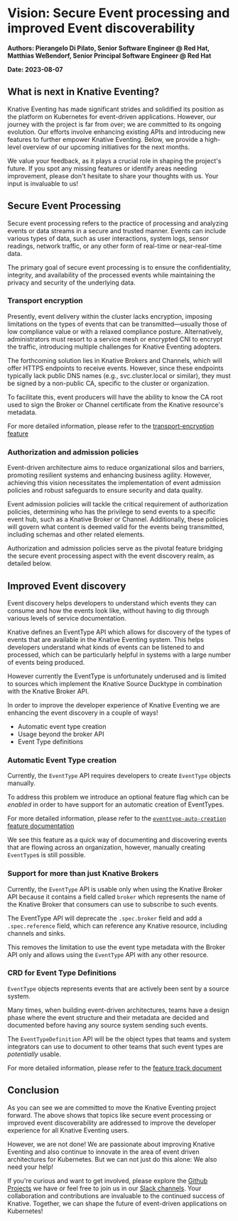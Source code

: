 # Vision: Secure Event processing and improved Event discoverability

**Authors: Pierangelo Di Pilato, Senior Software Engineer @ Red Hat, Matthias Weßendorf, Senior
Principal Software Engineer @ Red Hat**

**Date: 2023-08-07**

## What is next in Knative Eventing?

Knative Eventing has made significant strides and solidified its position as the platform on
Kubernetes for event-driven applications. However, our journey with the project is far from over; we
are committed to its ongoing evolution. Our efforts involve enhancing existing APIs and introducing
new features to further empower Knative Eventing. Below, we provide a high-level overview of our
upcoming initiatives for the next months.

We value your feedback, as it plays a crucial role in shaping the project's future. If you spot any
missing features or identify areas needing improvement, please don't hesitate to share your thoughts
with us. Your input is invaluable to us!

## Secure Event Processing

Secure event processing refers to the practice of processing and analyzing events or data streams in
a secure and trusted manner. Events can include various types of data, such as user interactions,
system logs, sensor readings, network traffic, or any other form of real-time or near-real-time
data.

The primary goal of secure event processing is to ensure the confidentiality, integrity, and
availability of the processed events while maintaining the privacy and security of the underlying
data.

### Transport encryption

Presently, event delivery within the cluster lacks encryption, imposing limitations on the types of
events that can be transmitted—usually those of low compliance value or with a relaxed compliance
posture. Alternatively, administrators must resort to a service mesh or encrypted CNI to encrypt the
traffic, introducing multiple challenges for Knative Eventing adopters.

The forthcoming solution lies in Knative Brokers and Channels, which will offer HTTPS endpoints to
receive events. However, since these endpoints typically lack public DNS names (e.g.,
svc.cluster.local or similar), they must be signed by a non-public CA, specific to the cluster or
organization.

To facilitate this, event producers will have the ability to know the CA root used to sign the
Broker or Channel certificate from the Knative resource's metadata.

For more detailed information, please refer to
the [transport-encryption feature](/docs/eventing/experimental-features/transport-encryption/)

### Authorization and admission policies

Event-driven architecture aims to reduce organizational silos and barriers, promoting resilient
systems and enhancing business agility. However, achieving this vision necessitates the
implementation of event admission policies and robust safeguards to ensure security and data
quality.

Event admission policies will tackle the critical requirement of authorization policies, determining
who has the privilege to send events to a specific event hub, such as a Knative Broker or Channel.
Additionally, these policies will govern what content is deemed valid for the events being
transmitted, including schemas and other related elements.

Authorization and admission policies serve as the pivotal feature bridging the secure event
processing aspect with the event discovery realm, as detailed below.

## Improved Event discovery

Event discovery helps developers to understand which events they can consume and how the events look
like, without having to dig through various levels of service documentation.

Knative defines an EventType API which allows for discovery of the types of events that are
available in the Knative Eventing system. This helps developers understand what kinds of events can
be listened to and processed, which can be particularly helpful in systems with a large number of
events being produced.

However currently the EventType is unfortunately underused and is limited to sources which implement
the Knative Source Ducktype in combination with the Knative Broker API.

In order to improve the developer experience of Knative Eventing we are enhancing the event
discovery in a couple of ways!

* Automatic event type creation
* Usage beyond the broker API
* Event Type definitions

### Automatic Event Type creation

Currently, the `EventType` API requires developers to create `EventType` objects manually.

To address this problem we introduce an optional feature flag which can be _enabled_ in order to
have support for an automatic creation of EventTypes.

For more detailed information, please refer to
the [`eventtype-auto-creation` feature documentation](/docs/eventing/experimental-features/eventtype-auto-creation)

We see this feature as a quick way of documenting and discovering events that are flowing across an
organization, however, manually creating `EventType`s is still possible.

### Support for more than just Knative Brokers

Currently, the `EventType` API is usable only when using the Knative Broker API because it contains
a field called `broker` which represents the name of the Knative Broker that consumers can use to
subscribe to such events.

The EventType API will deprecate the `.spec.broker` field and add a `.spec.reference` field,
which can reference any Knative resource, including channels and sinks.

This removes the limitation to use the event type metadata with the Broker API
only and allows using the `EventType` API with any other resource.

### CRD for Event Type Definitions

`EventType` objects represents events that are actively been sent by a source system.

Many times, when building event-driven architectures, teams have a design phase where the event
structure and their metadata are decided and documented before having any source system sending
such events.

The `EventTypeDefinition` API will be the object types that teams and system integrators can use
to document to other teams that such event types are _potentially_ usable.

For more detailed information, please refer to
the [feature track document](https://docs.google.com/document/d/1vwEWtAm28g_QY9j0b63h8sRpGhvyB1K5ViNr8X3vIiM/edit)

## Conclusion

As you can see we are committed to move the Knative Eventing project forward. The above shows that
topics like secure event processing or improved event discoverability are addressed to improve the
developer experience for all Knative Eventing users.

However, we are not done! We are passionate about improving Knative Eventing and also continue to
innovate in the area of event driven architectures for Kubernetes. But we can not just do this
alone: We also need your help!

If you're curious and want to get involved, please explore
the [Github Projects](https://github.com/orgs/knative/projects) we have or feel free
to join us in our [Slack channels](https://knative.dev/docs/community/#communication-channels). Your
collaboration and contributions are invaluable to the continued success of Knative.
Together, we can shape the future of event-driven applications on Kubernetes!
